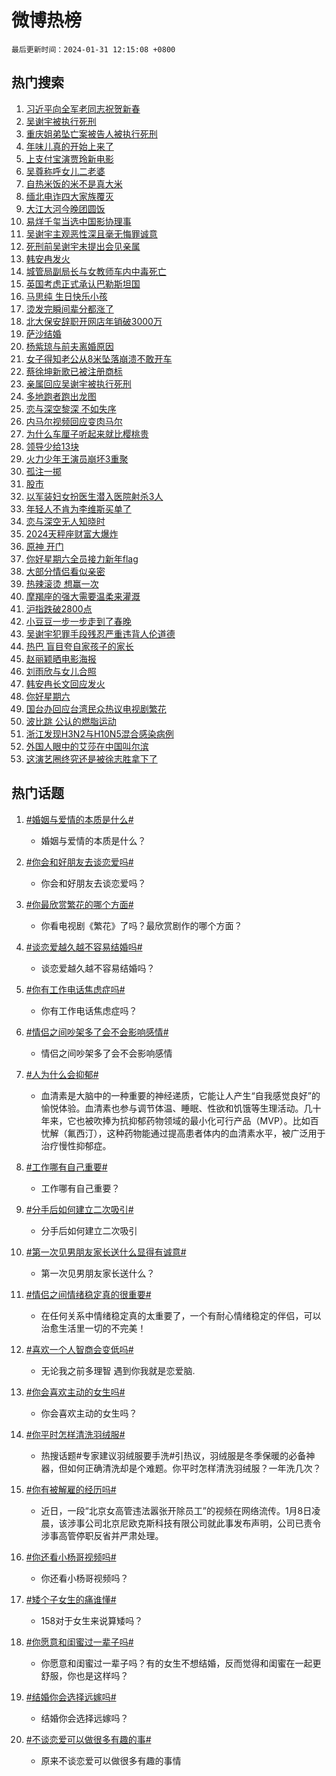 # 微博热榜

`最后更新时间：2024-01-31 12:15:08 +0800`

## 热门搜索

1. [习近平向全军老同志祝贺新春](https://m.weibo.cn/search?containerid=100103type%3D1%26t%3D10%26q%3D%23%E4%B9%A0%E8%BF%91%E5%B9%B3%E5%90%91%E5%85%A8%E5%86%9B%E8%80%81%E5%90%8C%E5%BF%97%E7%A5%9D%E8%B4%BA%E6%96%B0%E6%98%A5%23&stream_entry_id=51&isnewpage=1&extparam=seat%3D1%26c_type%3D51%26stream_entry_id%3D51%26filter_type%3Drealtimehot%26pos%3D0%26q%3D%2523%25E4%25B9%25A0%25E8%25BF%2591%25E5%25B9%25B3%25E5%2590%2591%25E5%2585%25A8%25E5%2586%259B%25E8%2580%2581%25E5%2590%258C%25E5%25BF%2597%25E7%25A5%259D%25E8%25B4%25BA%25E6%2596%25B0%25E6%2598%25A5%2523%26dgr%3D0%26cate%3D10103%26display_time%3D1706674506%26pre_seqid%3D170667450682902084903)
1. [吴谢宇被执行死刑](https://m.weibo.cn/search?containerid=100103type%3D1%26t%3D10%26q%3D%23%E5%90%B4%E8%B0%A2%E5%AE%87%E8%A2%AB%E6%89%A7%E8%A1%8C%E6%AD%BB%E5%88%91%23&stream_entry_id=31&isnewpage=1&extparam=seat%3D1%26realpos%3D1%26flag%3D4%26cate%3D5001%26q%3D%2523%25E5%2590%25B4%25E8%25B0%25A2%25E5%25AE%2587%25E8%25A2%25AB%25E6%2589%25A7%25E8%25A1%258C%25E6%25AD%25BB%25E5%2588%2591%2523%26dgr%3D0%26lcate%3D5001%26c_type%3D31%26pos%3D0%26band_rank%3D1%26stream_entry_id%3D31%26filter_type%3Drealtimehot%26display_time%3D1706674506%26pre_seqid%3D170667450682902084903)
1. [重庆姐弟坠亡案被告人被执行死刑](https://m.weibo.cn/search?containerid=100103type%3D1%26t%3D10%26q%3D%23%E9%87%8D%E5%BA%86%E5%A7%90%E5%BC%9F%E5%9D%A0%E4%BA%A1%E6%A1%88%E8%A2%AB%E5%91%8A%E4%BA%BA%E8%A2%AB%E6%89%A7%E8%A1%8C%E6%AD%BB%E5%88%91%23&stream_entry_id=31&isnewpage=1&extparam=seat%3D1%26realpos%3D2%26flag%3D4%26cate%3D5001%26q%3D%2523%25E9%2587%258D%25E5%25BA%2586%25E5%25A7%2590%25E5%25BC%259F%25E5%259D%25A0%25E4%25BA%25A1%25E6%25A1%2588%25E8%25A2%25AB%25E5%2591%258A%25E4%25BA%25BA%25E8%25A2%25AB%25E6%2589%25A7%25E8%25A1%258C%25E6%25AD%25BB%25E5%2588%2591%2523%26dgr%3D0%26lcate%3D5001%26c_type%3D31%26pos%3D1%26band_rank%3D2%26stream_entry_id%3D31%26filter_type%3Drealtimehot%26display_time%3D1706674506%26pre_seqid%3D170667450682902084903)
1. [年味儿真的开始上来了](https://m.weibo.cn/search?containerid=100103type%3D1%26t%3D10%26q%3D%23%E5%B9%B4%E5%91%B3%E5%84%BF%E7%9C%9F%E7%9A%84%E5%BC%80%E5%A7%8B%E4%B8%8A%E6%9D%A5%E4%BA%86%23&stream_entry_id=31&isnewpage=1&extparam=seat%3D1%26realpos%3D3%26flag%3D0%26cate%3D5001%26q%3D%2523%25E5%25B9%25B4%25E5%2591%25B3%25E5%2584%25BF%25E7%259C%259F%25E7%259A%2584%25E5%25BC%2580%25E5%25A7%258B%25E4%25B8%258A%25E6%259D%25A5%25E4%25BA%2586%2523%26dgr%3D0%26lcate%3D5001%26c_type%3D31%26pos%3D2%26band_rank%3D3%26stream_entry_id%3D31%26filter_type%3Drealtimehot%26display_time%3D1706674506%26pre_seqid%3D170667450682902084903)
1. [上支付宝演贾玲新电影](https://m.weibo.cn/search?containerid=100103type%3D1%26t%3D10%26q%3D%23%E4%B8%8A%E6%94%AF%E4%BB%98%E5%AE%9D%E6%BC%94%E8%B4%BE%E7%8E%B2%E6%96%B0%E7%94%B5%E5%BD%B1%23&stream_entry_id=31&isnewpage=1&extparam=seat%3D1%26is_ad_pos%3D1%26stream_entry_id%3D31%26cate%3D5001%26q%3D%2523%25E4%25B8%258A%25E6%2594%25AF%25E4%25BB%2598%25E5%25AE%259D%25E6%25BC%2594%25E8%25B4%25BE%25E7%258E%25B2%25E6%2596%25B0%25E7%2594%25B5%25E5%25BD%25B1%2523%26dgr%3D0%26topic_ad%3D1%26adid%3D221983%26lcate%3D5001%26pos%3D3%26band_rank%3D4%26c_type%3D31%26filter_type%3Drealtimehot%26display_time%3D1706674506%26pre_seqid%3D170667450682902084903)
1. [吴尊称呼女儿二老婆](https://m.weibo.cn/search?containerid=100103type%3D1%26t%3D10%26q%3D%23%E5%90%B4%E5%B0%8A%E7%A7%B0%E5%91%BC%E5%A5%B3%E5%84%BF%E4%BA%8C%E8%80%81%E5%A9%86%23&stream_entry_id=31&isnewpage=1&extparam=seat%3D1%26realpos%3D4%26flag%3D1%26cate%3D5001%26q%3D%2523%25E5%2590%25B4%25E5%25B0%258A%25E7%25A7%25B0%25E5%2591%25BC%25E5%25A5%25B3%25E5%2584%25BF%25E4%25BA%258C%25E8%2580%2581%25E5%25A9%2586%2523%26dgr%3D0%26lcate%3D5001%26c_type%3D31%26pos%3D4%26band_rank%3D4%26stream_entry_id%3D31%26filter_type%3Drealtimehot%26display_time%3D1706674506%26pre_seqid%3D170667450682902084903)
1. [自热米饭的米不是真大米](https://m.weibo.cn/search?containerid=100103type%3D1%26t%3D10%26q%3D%23%E8%87%AA%E7%83%AD%E7%B1%B3%E9%A5%AD%E7%9A%84%E7%B1%B3%E4%B8%8D%E6%98%AF%E7%9C%9F%E5%A4%A7%E7%B1%B3%23&stream_entry_id=31&isnewpage=1&extparam=seat%3D1%26realpos%3D5%26flag%3D2%26cate%3D5001%26q%3D%2523%25E8%2587%25AA%25E7%2583%25AD%25E7%25B1%25B3%25E9%25A5%25AD%25E7%259A%2584%25E7%25B1%25B3%25E4%25B8%258D%25E6%2598%25AF%25E7%259C%259F%25E5%25A4%25A7%25E7%25B1%25B3%2523%26dgr%3D0%26lcate%3D5001%26c_type%3D31%26pos%3D5%26band_rank%3D5%26stream_entry_id%3D31%26filter_type%3Drealtimehot%26display_time%3D1706674506%26pre_seqid%3D170667450682902084903)
1. [缅北电诈四大家族覆灭](https://m.weibo.cn/search?containerid=100103type%3D1%26t%3D10%26q%3D%23%E7%BC%85%E5%8C%97%E7%94%B5%E8%AF%88%E5%9B%9B%E5%A4%A7%E5%AE%B6%E6%97%8F%E8%A6%86%E7%81%AD%23&stream_entry_id=31&isnewpage=1&extparam=seat%3D1%26realpos%3D6%26flag%3D2%26cate%3D5001%26q%3D%2523%25E7%25BC%2585%25E5%258C%2597%25E7%2594%25B5%25E8%25AF%2588%25E5%259B%259B%25E5%25A4%25A7%25E5%25AE%25B6%25E6%2597%258F%25E8%25A6%2586%25E7%2581%25AD%2523%26dgr%3D0%26lcate%3D5001%26c_type%3D31%26pos%3D6%26band_rank%3D6%26stream_entry_id%3D31%26filter_type%3Drealtimehot%26display_time%3D1706674506%26pre_seqid%3D170667450682902084903)
1. [大江大河今晚团圆饭](https://m.weibo.cn/search?containerid=100103type%3D1%26t%3D10%26q%3D%23%E5%A4%A7%E6%B1%9F%E5%A4%A7%E6%B2%B3%E4%BB%8A%E6%99%9A%E5%9B%A2%E5%9C%86%E9%A5%AD%23&stream_entry_id=31&isnewpage=1&extparam=seat%3D1%26is_ad_pos%3D1%26stream_entry_id%3D31%26cate%3D5001%26q%3D%2523%25E5%25A4%25A7%25E6%25B1%259F%25E5%25A4%25A7%25E6%25B2%25B3%25E4%25BB%258A%25E6%2599%259A%25E5%259B%25A2%25E5%259C%2586%25E9%25A5%25AD%2523%26dgr%3D0%26adid%3D222016%26lcate%3D5001%26pos%3D7%26band_rank%3D7%26c_type%3D31%26filter_type%3Drealtimehot%26display_time%3D1706674506%26pre_seqid%3D170667450682902084903)
1. [易烊千玺当选中国影协理事](https://m.weibo.cn/search?containerid=100103type%3D1%26t%3D10%26q%3D%23%E6%98%93%E7%83%8A%E5%8D%83%E7%8E%BA%E5%BD%93%E9%80%89%E4%B8%AD%E5%9B%BD%E5%BD%B1%E5%8D%8F%E7%90%86%E4%BA%8B%23&stream_entry_id=31&isnewpage=1&extparam=seat%3D1%26realpos%3D7%26flag%3D1%26cate%3D5001%26q%3D%2523%25E6%2598%2593%25E7%2583%258A%25E5%258D%2583%25E7%258E%25BA%25E5%25BD%2593%25E9%2580%2589%25E4%25B8%25AD%25E5%259B%25BD%25E5%25BD%25B1%25E5%258D%258F%25E7%2590%2586%25E4%25BA%258B%2523%26dgr%3D0%26lcate%3D5001%26c_type%3D31%26pos%3D8%26band_rank%3D7%26stream_entry_id%3D31%26filter_type%3Drealtimehot%26display_time%3D1706674506%26pre_seqid%3D170667450682902084903)
1. [吴谢宇主观恶性深且毫无悔罪诚意](https://m.weibo.cn/search?containerid=100103type%3D1%26t%3D10%26q%3D%23%E5%90%B4%E8%B0%A2%E5%AE%87%E4%B8%BB%E8%A7%82%E6%81%B6%E6%80%A7%E6%B7%B1%E4%B8%94%E6%AF%AB%E6%97%A0%E6%82%94%E7%BD%AA%E8%AF%9A%E6%84%8F%23&stream_entry_id=31&isnewpage=1&extparam=seat%3D1%26realpos%3D8%26flag%3D0%26cate%3D5001%26q%3D%2523%25E5%2590%25B4%25E8%25B0%25A2%25E5%25AE%2587%25E4%25B8%25BB%25E8%25A7%2582%25E6%2581%25B6%25E6%2580%25A7%25E6%25B7%25B1%25E4%25B8%2594%25E6%25AF%25AB%25E6%2597%25A0%25E6%2582%2594%25E7%25BD%25AA%25E8%25AF%259A%25E6%2584%258F%2523%26dgr%3D0%26lcate%3D5001%26c_type%3D31%26pos%3D9%26band_rank%3D8%26stream_entry_id%3D31%26filter_type%3Drealtimehot%26display_time%3D1706674506%26pre_seqid%3D170667450682902084903)
1. [死刑前吴谢宇未提出会见亲属](https://m.weibo.cn/search?containerid=100103type%3D1%26t%3D10%26q%3D%23%E6%AD%BB%E5%88%91%E5%89%8D%E5%90%B4%E8%B0%A2%E5%AE%87%E6%9C%AA%E6%8F%90%E5%87%BA%E4%BC%9A%E8%A7%81%E4%BA%B2%E5%B1%9E%23&stream_entry_id=31&isnewpage=1&extparam=seat%3D1%26realpos%3D9%26flag%3D1%26cate%3D5001%26q%3D%2523%25E6%25AD%25BB%25E5%2588%2591%25E5%2589%258D%25E5%2590%25B4%25E8%25B0%25A2%25E5%25AE%2587%25E6%259C%25AA%25E6%258F%2590%25E5%2587%25BA%25E4%25BC%259A%25E8%25A7%2581%25E4%25BA%25B2%25E5%25B1%259E%2523%26dgr%3D0%26lcate%3D5001%26c_type%3D31%26pos%3D10%26band_rank%3D9%26stream_entry_id%3D31%26filter_type%3Drealtimehot%26display_time%3D1706674506%26pre_seqid%3D170667450682902084903)
1. [韩安冉发火](https://m.weibo.cn/search?containerid=100103type%3D1%26t%3D10%26q%3D%23%E9%9F%A9%E5%AE%89%E5%86%89%E5%8F%91%E7%81%AB%23&stream_entry_id=31&isnewpage=1&extparam=seat%3D1%26realpos%3D10%26flag%3D2%26cate%3D5001%26q%3D%2523%25E9%259F%25A9%25E5%25AE%2589%25E5%2586%2589%25E5%258F%2591%25E7%2581%25AB%2523%26dgr%3D0%26lcate%3D5001%26c_type%3D31%26pos%3D11%26band_rank%3D10%26stream_entry_id%3D31%26filter_type%3Drealtimehot%26display_time%3D1706674506%26pre_seqid%3D170667450682902084903)
1. [城管局副局长与女教师车内中毒死亡](https://m.weibo.cn/search?containerid=100103type%3D1%26t%3D10%26q%3D%23%E5%9F%8E%E7%AE%A1%E5%B1%80%E5%89%AF%E5%B1%80%E9%95%BF%E4%B8%8E%E5%A5%B3%E6%95%99%E5%B8%88%E8%BD%A6%E5%86%85%E4%B8%AD%E6%AF%92%E6%AD%BB%E4%BA%A1%23&stream_entry_id=31&isnewpage=1&extparam=seat%3D1%26realpos%3D11%26flag%3D1%26cate%3D5001%26q%3D%2523%25E5%259F%258E%25E7%25AE%25A1%25E5%25B1%2580%25E5%2589%25AF%25E5%25B1%2580%25E9%2595%25BF%25E4%25B8%258E%25E5%25A5%25B3%25E6%2595%2599%25E5%25B8%2588%25E8%25BD%25A6%25E5%2586%2585%25E4%25B8%25AD%25E6%25AF%2592%25E6%25AD%25BB%25E4%25BA%25A1%2523%26dgr%3D0%26lcate%3D5001%26c_type%3D31%26pos%3D12%26band_rank%3D11%26stream_entry_id%3D31%26filter_type%3Drealtimehot%26display_time%3D1706674506%26pre_seqid%3D170667450682902084903)
1. [英国考虑正式承认巴勒斯坦国](https://m.weibo.cn/search?containerid=100103type%3D1%26t%3D10%26q%3D%23%E8%8B%B1%E5%9B%BD%E8%80%83%E8%99%91%E6%AD%A3%E5%BC%8F%E6%89%BF%E8%AE%A4%E5%B7%B4%E5%8B%92%E6%96%AF%E5%9D%A6%E5%9B%BD%23&stream_entry_id=31&isnewpage=1&extparam=seat%3D1%26realpos%3D12%26flag%3D2%26cate%3D5001%26q%3D%2523%25E8%258B%25B1%25E5%259B%25BD%25E8%2580%2583%25E8%2599%2591%25E6%25AD%25A3%25E5%25BC%258F%25E6%2589%25BF%25E8%25AE%25A4%25E5%25B7%25B4%25E5%258B%2592%25E6%2596%25AF%25E5%259D%25A6%25E5%259B%25BD%2523%26dgr%3D0%26lcate%3D5001%26c_type%3D31%26pos%3D13%26band_rank%3D12%26stream_entry_id%3D31%26filter_type%3Drealtimehot%26display_time%3D1706674506%26pre_seqid%3D170667450682902084903)
1. [马思纯 生日快乐小孩](https://m.weibo.cn/search?containerid=100103type%3D1%26t%3D10%26q%3D%E9%A9%AC%E6%80%9D%E7%BA%AF+%E7%94%9F%E6%97%A5%E5%BF%AB%E4%B9%90%E5%B0%8F%E5%AD%A9&stream_entry_id=31&isnewpage=1&extparam=seat%3D1%26realpos%3D13%26flag%3D1%26cate%3D5001%26q%3D%25E9%25A9%25AC%25E6%2580%259D%25E7%25BA%25AF%2520%25E7%2594%259F%25E6%2597%25A5%25E5%25BF%25AB%25E4%25B9%2590%25E5%25B0%258F%25E5%25AD%25A9%26dgr%3D0%26lcate%3D5001%26c_type%3D31%26pos%3D14%26band_rank%3D13%26stream_entry_id%3D31%26filter_type%3Drealtimehot%26display_time%3D1706674506%26pre_seqid%3D170667450682902084903)
1. [烫发完瞬间辈分都涨了](https://m.weibo.cn/search?containerid=100103type%3D1%26t%3D10%26q%3D%23%E7%83%AB%E5%8F%91%E5%AE%8C%E7%9E%AC%E9%97%B4%E8%BE%88%E5%88%86%E9%83%BD%E6%B6%A8%E4%BA%86%23&stream_entry_id=31&isnewpage=1&extparam=seat%3D1%26realpos%3D14%26flag%3D1%26cate%3D5001%26q%3D%2523%25E7%2583%25AB%25E5%258F%2591%25E5%25AE%258C%25E7%259E%25AC%25E9%2597%25B4%25E8%25BE%2588%25E5%2588%2586%25E9%2583%25BD%25E6%25B6%25A8%25E4%25BA%2586%2523%26dgr%3D0%26lcate%3D5001%26c_type%3D31%26pos%3D15%26band_rank%3D14%26stream_entry_id%3D31%26filter_type%3Drealtimehot%26display_time%3D1706674506%26pre_seqid%3D170667450682902084903)
1. [北大保安辞职开网店年销破3000万](https://m.weibo.cn/search?containerid=100103type%3D1%26t%3D10%26q%3D%23%E5%8C%97%E5%A4%A7%E4%BF%9D%E5%AE%89%E8%BE%9E%E8%81%8C%E5%BC%80%E7%BD%91%E5%BA%97%E5%B9%B4%E9%94%80%E7%A0%B43000%E4%B8%87%23&stream_entry_id=31&isnewpage=1&extparam=seat%3D1%26realpos%3D15%26flag%3D1%26cate%3D5001%26q%3D%2523%25E5%258C%2597%25E5%25A4%25A7%25E4%25BF%259D%25E5%25AE%2589%25E8%25BE%259E%25E8%2581%258C%25E5%25BC%2580%25E7%25BD%2591%25E5%25BA%2597%25E5%25B9%25B4%25E9%2594%2580%25E7%25A0%25B43000%25E4%25B8%2587%2523%26dgr%3D0%26lcate%3D5001%26c_type%3D31%26pos%3D16%26band_rank%3D15%26stream_entry_id%3D31%26filter_type%3Drealtimehot%26display_time%3D1706674506%26pre_seqid%3D170667450682902084903)
1. [萨沙结婚](https://m.weibo.cn/search?containerid=100103type%3D1%26t%3D10%26q%3D%E8%90%A8%E6%B2%99%E7%BB%93%E5%A9%9A&stream_entry_id=31&isnewpage=1&extparam=seat%3D1%26realpos%3D16%26flag%3D2%26cate%3D5001%26q%3D%25E8%2590%25A8%25E6%25B2%2599%25E7%25BB%2593%25E5%25A9%259A%26dgr%3D0%26lcate%3D5001%26c_type%3D31%26pos%3D17%26band_rank%3D16%26stream_entry_id%3D31%26filter_type%3Drealtimehot%26display_time%3D1706674506%26pre_seqid%3D170667450682902084903)
1. [杨紫琼与前夫离婚原因](https://m.weibo.cn/search?containerid=100103type%3D1%26t%3D10%26q%3D%E6%9D%A8%E7%B4%AB%E7%90%BC%E4%B8%8E%E5%89%8D%E5%A4%AB%E7%A6%BB%E5%A9%9A%E5%8E%9F%E5%9B%A0&stream_entry_id=31&isnewpage=1&extparam=seat%3D1%26realpos%3D17%26flag%3D1%26cate%3D5001%26q%3D%25E6%259D%25A8%25E7%25B4%25AB%25E7%2590%25BC%25E4%25B8%258E%25E5%2589%258D%25E5%25A4%25AB%25E7%25A6%25BB%25E5%25A9%259A%25E5%258E%259F%25E5%259B%25A0%26dgr%3D0%26lcate%3D5001%26c_type%3D31%26pos%3D18%26band_rank%3D17%26stream_entry_id%3D31%26filter_type%3Drealtimehot%26display_time%3D1706674506%26pre_seqid%3D170667450682902084903)
1. [女子得知老公从8米坠落崩溃不敢开车](https://m.weibo.cn/search?containerid=100103type%3D1%26t%3D10%26q%3D%23%E5%A5%B3%E5%AD%90%E5%BE%97%E7%9F%A5%E8%80%81%E5%85%AC%E4%BB%8E8%E7%B1%B3%E5%9D%A0%E8%90%BD%E5%B4%A9%E6%BA%83%E4%B8%8D%E6%95%A2%E5%BC%80%E8%BD%A6%23&stream_entry_id=31&isnewpage=1&extparam=seat%3D1%26realpos%3D18%26flag%3D0%26cate%3D5001%26q%3D%2523%25E5%25A5%25B3%25E5%25AD%2590%25E5%25BE%2597%25E7%259F%25A5%25E8%2580%2581%25E5%2585%25AC%25E4%25BB%258E8%25E7%25B1%25B3%25E5%259D%25A0%25E8%2590%25BD%25E5%25B4%25A9%25E6%25BA%2583%25E4%25B8%258D%25E6%2595%25A2%25E5%25BC%2580%25E8%25BD%25A6%2523%26dgr%3D0%26lcate%3D5001%26c_type%3D31%26pos%3D19%26band_rank%3D18%26stream_entry_id%3D31%26filter_type%3Drealtimehot%26display_time%3D1706674506%26pre_seqid%3D170667450682902084903)
1. [蔡徐坤新歌已被注册商标](https://m.weibo.cn/search?containerid=100103type%3D1%26t%3D10%26q%3D%23%E8%94%A1%E5%BE%90%E5%9D%A4%E6%96%B0%E6%AD%8C%E5%B7%B2%E8%A2%AB%E6%B3%A8%E5%86%8C%E5%95%86%E6%A0%87%23&stream_entry_id=31&isnewpage=1&extparam=seat%3D1%26realpos%3D19%26flag%3D1%26cate%3D5001%26q%3D%2523%25E8%2594%25A1%25E5%25BE%2590%25E5%259D%25A4%25E6%2596%25B0%25E6%25AD%258C%25E5%25B7%25B2%25E8%25A2%25AB%25E6%25B3%25A8%25E5%2586%258C%25E5%2595%2586%25E6%25A0%2587%2523%26dgr%3D0%26lcate%3D5001%26c_type%3D31%26pos%3D20%26band_rank%3D19%26stream_entry_id%3D31%26filter_type%3Drealtimehot%26display_time%3D1706674506%26pre_seqid%3D170667450682902084903)
1. [亲属回应吴谢宇被执行死刑](https://m.weibo.cn/search?containerid=100103type%3D1%26t%3D10%26q%3D%23%E4%BA%B2%E5%B1%9E%E5%9B%9E%E5%BA%94%E5%90%B4%E8%B0%A2%E5%AE%87%E8%A2%AB%E6%89%A7%E8%A1%8C%E6%AD%BB%E5%88%91%23&stream_entry_id=31&isnewpage=1&extparam=seat%3D1%26realpos%3D20%26flag%3D1%26cate%3D5001%26q%3D%2523%25E4%25BA%25B2%25E5%25B1%259E%25E5%259B%259E%25E5%25BA%2594%25E5%2590%25B4%25E8%25B0%25A2%25E5%25AE%2587%25E8%25A2%25AB%25E6%2589%25A7%25E8%25A1%258C%25E6%25AD%25BB%25E5%2588%2591%2523%26dgr%3D0%26lcate%3D5001%26c_type%3D31%26pos%3D21%26band_rank%3D20%26stream_entry_id%3D31%26filter_type%3Drealtimehot%26display_time%3D1706674506%26pre_seqid%3D170667450682902084903)
1. [多地跑者跑出龙图](https://m.weibo.cn/search?containerid=100103type%3D1%26t%3D10%26q%3D%23%E5%A4%9A%E5%9C%B0%E8%B7%91%E8%80%85%E8%B7%91%E5%87%BA%E9%BE%99%E5%9B%BE%23&stream_entry_id=31&isnewpage=1&extparam=seat%3D1%26realpos%3D21%26flag%3D0%26cate%3D5001%26q%3D%2523%25E5%25A4%259A%25E5%259C%25B0%25E8%25B7%2591%25E8%2580%2585%25E8%25B7%2591%25E5%2587%25BA%25E9%25BE%2599%25E5%259B%25BE%2523%26dgr%3D0%26adid%3D219643%26lcate%3D5001%26c_type%3D31%26pos%3D22%26band_rank%3D21%26stream_entry_id%3D31%26filter_type%3Drealtimehot%26display_time%3D1706674506%26pre_seqid%3D170667450682902084903)
1. [恋与深空黎深 不如失序](https://m.weibo.cn/search?containerid=100103type%3D1%26t%3D10%26q%3D%E6%81%8B%E4%B8%8E%E6%B7%B1%E7%A9%BA%E9%BB%8E%E6%B7%B1+%E4%B8%8D%E5%A6%82%E5%A4%B1%E5%BA%8F&stream_entry_id=31&isnewpage=1&extparam=seat%3D1%26realpos%3D22%26flag%3D1%26cate%3D5001%26q%3D%25E6%2581%258B%25E4%25B8%258E%25E6%25B7%25B1%25E7%25A9%25BA%25E9%25BB%258E%25E6%25B7%25B1%2520%25E4%25B8%258D%25E5%25A6%2582%25E5%25A4%25B1%25E5%25BA%258F%26dgr%3D0%26lcate%3D5001%26c_type%3D31%26pos%3D23%26band_rank%3D22%26stream_entry_id%3D31%26filter_type%3Drealtimehot%26display_time%3D1706674506%26pre_seqid%3D170667450682902084903)
1. [内马尔视频回应变肉马尔](https://m.weibo.cn/search?containerid=100103type%3D1%26t%3D10%26q%3D%23%E5%86%85%E9%A9%AC%E5%B0%94%E8%A7%86%E9%A2%91%E5%9B%9E%E5%BA%94%E5%8F%98%E8%82%89%E9%A9%AC%E5%B0%94%23&stream_entry_id=31&isnewpage=1&extparam=seat%3D1%26realpos%3D23%26flag%3D1%26cate%3D5001%26q%3D%2523%25E5%2586%2585%25E9%25A9%25AC%25E5%25B0%2594%25E8%25A7%2586%25E9%25A2%2591%25E5%259B%259E%25E5%25BA%2594%25E5%258F%2598%25E8%2582%2589%25E9%25A9%25AC%25E5%25B0%2594%2523%26dgr%3D0%26lcate%3D5001%26c_type%3D31%26pos%3D24%26band_rank%3D23%26stream_entry_id%3D31%26filter_type%3Drealtimehot%26display_time%3D1706674506%26pre_seqid%3D170667450682902084903)
1. [为什么车厘子听起来就比樱桃贵](https://m.weibo.cn/search?containerid=100103type%3D1%26t%3D10%26q%3D%23%E4%B8%BA%E4%BB%80%E4%B9%88%E8%BD%A6%E5%8E%98%E5%AD%90%E5%90%AC%E8%B5%B7%E6%9D%A5%E5%B0%B1%E6%AF%94%E6%A8%B1%E6%A1%83%E8%B4%B5%23&stream_entry_id=31&isnewpage=1&extparam=seat%3D1%26realpos%3D24%26flag%3D1%26cate%3D5001%26q%3D%2523%25E4%25B8%25BA%25E4%25BB%2580%25E4%25B9%2588%25E8%25BD%25A6%25E5%258E%2598%25E5%25AD%2590%25E5%2590%25AC%25E8%25B5%25B7%25E6%259D%25A5%25E5%25B0%25B1%25E6%25AF%2594%25E6%25A8%25B1%25E6%25A1%2583%25E8%25B4%25B5%2523%26dgr%3D0%26lcate%3D5001%26c_type%3D31%26pos%3D25%26band_rank%3D24%26stream_entry_id%3D31%26filter_type%3Drealtimehot%26display_time%3D1706674506%26pre_seqid%3D170667450682902084903)
1. [领导少给13块](https://m.weibo.cn/search?containerid=100103type%3D1%26t%3D10%26q%3D%23%E9%A2%86%E5%AF%BC%E5%B0%91%E7%BB%9913%E5%9D%97%23&stream_entry_id=31&isnewpage=1&extparam=seat%3D1%26realpos%3D25%26flag%3D1%26cate%3D5001%26q%3D%2523%25E9%25A2%2586%25E5%25AF%25BC%25E5%25B0%2591%25E7%25BB%259913%25E5%259D%2597%2523%26dgr%3D0%26lcate%3D5001%26c_type%3D31%26pos%3D26%26band_rank%3D25%26stream_entry_id%3D31%26filter_type%3Drealtimehot%26display_time%3D1706674506%26pre_seqid%3D170667450682902084903)
1. [火力少年王演员崩坏3重聚](https://m.weibo.cn/search?containerid=100103type%3D1%26t%3D10%26q%3D%23%E7%81%AB%E5%8A%9B%E5%B0%91%E5%B9%B4%E7%8E%8B%E6%BC%94%E5%91%98%E5%B4%A9%E5%9D%8F3%E9%87%8D%E8%81%9A%23&stream_entry_id=31&isnewpage=1&extparam=seat%3D1%26realpos%3D26%26flag%3D0%26cate%3D5001%26q%3D%2523%25E7%2581%25AB%25E5%258A%259B%25E5%25B0%2591%25E5%25B9%25B4%25E7%258E%258B%25E6%25BC%2594%25E5%2591%2598%25E5%25B4%25A9%25E5%259D%258F3%25E9%2587%258D%25E8%2581%259A%2523%26dgr%3D0%26adid%3D221877%26lcate%3D5001%26c_type%3D31%26pos%3D27%26band_rank%3D26%26stream_entry_id%3D31%26filter_type%3Drealtimehot%26display_time%3D1706674506%26pre_seqid%3D170667450682902084903)
1. [孤注一掷](https://m.weibo.cn/search?containerid=100103type%3D1%26t%3D10%26q%3D%E5%AD%A4%E6%B3%A8%E4%B8%80%E6%8E%B7&stream_entry_id=31&isnewpage=1&extparam=seat%3D1%26realpos%3D27%26flag%3D0%26cate%3D5001%26q%3D%25E5%25AD%25A4%25E6%25B3%25A8%25E4%25B8%2580%25E6%258E%25B7%26dgr%3D0%26lcate%3D5001%26c_type%3D31%26pos%3D28%26band_rank%3D27%26stream_entry_id%3D31%26filter_type%3Drealtimehot%26display_time%3D1706674506%26pre_seqid%3D170667450682902084903)
1. [股市](https://m.weibo.cn/search?containerid=100103type%3D1%26t%3D10%26q%3D%E8%82%A1%E5%B8%82&stream_entry_id=31&isnewpage=1&extparam=seat%3D1%26realpos%3D28%26flag%3D1%26cate%3D5001%26q%3D%25E8%2582%25A1%25E5%25B8%2582%26dgr%3D0%26lcate%3D5001%26c_type%3D31%26pos%3D29%26band_rank%3D28%26stream_entry_id%3D31%26filter_type%3Drealtimehot%26display_time%3D1706674506%26pre_seqid%3D170667450682902084903)
1. [以军装妇女扮医生潜入医院射杀3人](https://m.weibo.cn/search?containerid=100103type%3D1%26t%3D10%26q%3D%23%E4%BB%A5%E5%86%9B%E8%A3%85%E5%A6%87%E5%A5%B3%E6%89%AE%E5%8C%BB%E7%94%9F%E6%BD%9C%E5%85%A5%E5%8C%BB%E9%99%A2%E5%B0%84%E6%9D%803%E4%BA%BA%23&stream_entry_id=31&isnewpage=1&extparam=seat%3D1%26realpos%3D29%26flag%3D1%26cate%3D5001%26q%3D%2523%25E4%25BB%25A5%25E5%2586%259B%25E8%25A3%2585%25E5%25A6%2587%25E5%25A5%25B3%25E6%2589%25AE%25E5%258C%25BB%25E7%2594%259F%25E6%25BD%259C%25E5%2585%25A5%25E5%258C%25BB%25E9%2599%25A2%25E5%25B0%2584%25E6%259D%25803%25E4%25BA%25BA%2523%26dgr%3D0%26lcate%3D5001%26c_type%3D31%26pos%3D30%26band_rank%3D29%26stream_entry_id%3D31%26filter_type%3Drealtimehot%26display_time%3D1706674506%26pre_seqid%3D170667450682902084903)
1. [年轻人不肯为李维斯买单了](https://m.weibo.cn/search?containerid=100103type%3D1%26t%3D10%26q%3D%23%E5%B9%B4%E8%BD%BB%E4%BA%BA%E4%B8%8D%E8%82%AF%E4%B8%BA%E6%9D%8E%E7%BB%B4%E6%96%AF%E4%B9%B0%E5%8D%95%E4%BA%86%23&stream_entry_id=31&isnewpage=1&extparam=seat%3D1%26realpos%3D30%26flag%3D1%26cate%3D5001%26q%3D%2523%25E5%25B9%25B4%25E8%25BD%25BB%25E4%25BA%25BA%25E4%25B8%258D%25E8%2582%25AF%25E4%25B8%25BA%25E6%259D%258E%25E7%25BB%25B4%25E6%2596%25AF%25E4%25B9%25B0%25E5%258D%2595%25E4%25BA%2586%2523%26dgr%3D0%26lcate%3D5001%26c_type%3D31%26pos%3D31%26band_rank%3D30%26stream_entry_id%3D31%26filter_type%3Drealtimehot%26display_time%3D1706674506%26pre_seqid%3D170667450682902084903)
1. [恋与深空无人知晓时](https://m.weibo.cn/search?containerid=100103type%3D1%26t%3D10%26q%3D%23%E6%81%8B%E4%B8%8E%E6%B7%B1%E7%A9%BA%E6%97%A0%E4%BA%BA%E7%9F%A5%E6%99%93%E6%97%B6%23&stream_entry_id=31&isnewpage=1&extparam=seat%3D1%26realpos%3D31%26flag%3D1%26cate%3D5001%26q%3D%2523%25E6%2581%258B%25E4%25B8%258E%25E6%25B7%25B1%25E7%25A9%25BA%25E6%2597%25A0%25E4%25BA%25BA%25E7%259F%25A5%25E6%2599%2593%25E6%2597%25B6%2523%26dgr%3D0%26lcate%3D5001%26c_type%3D31%26pos%3D32%26band_rank%3D31%26stream_entry_id%3D31%26filter_type%3Drealtimehot%26display_time%3D1706674506%26pre_seqid%3D170667450682902084903)
1. [2024天秤座财富大爆炸](https://m.weibo.cn/search?containerid=100103type%3D1%26t%3D10%26q%3D2024%E5%A4%A9%E7%A7%A4%E5%BA%A7%E8%B4%A2%E5%AF%8C%E5%A4%A7%E7%88%86%E7%82%B8&stream_entry_id=31&isnewpage=1&extparam=seat%3D1%26realpos%3D32%26flag%3D1%26cate%3D5001%26q%3D2024%25E5%25A4%25A9%25E7%25A7%25A4%25E5%25BA%25A7%25E8%25B4%25A2%25E5%25AF%258C%25E5%25A4%25A7%25E7%2588%2586%25E7%2582%25B8%26dgr%3D0%26lcate%3D5001%26c_type%3D31%26pos%3D33%26band_rank%3D32%26stream_entry_id%3D31%26filter_type%3Drealtimehot%26display_time%3D1706674506%26pre_seqid%3D170667450682902084903)
1. [原神 开门](https://m.weibo.cn/search?containerid=100103type%3D1%26t%3D10%26q%3D%E5%8E%9F%E7%A5%9E+%E5%BC%80%E9%97%A8&stream_entry_id=31&isnewpage=1&extparam=seat%3D1%26realpos%3D33%26flag%3D0%26cate%3D5001%26q%3D%25E5%258E%259F%25E7%25A5%259E%2520%25E5%25BC%2580%25E9%2597%25A8%26dgr%3D0%26lcate%3D5001%26c_type%3D31%26pos%3D34%26band_rank%3D33%26stream_entry_id%3D31%26filter_type%3Drealtimehot%26display_time%3D1706674506%26pre_seqid%3D170667450682902084903)
1. [你好星期六全员接力新年flag](https://m.weibo.cn/search?containerid=100103type%3D1%26t%3D10%26q%3D%23%E4%BD%A0%E5%A5%BD%E6%98%9F%E6%9C%9F%E5%85%AD%E5%85%A8%E5%91%98%E6%8E%A5%E5%8A%9B%E6%96%B0%E5%B9%B4flag%23&stream_entry_id=31&isnewpage=1&extparam=seat%3D1%26realpos%3D34%26flag%3D1%26cate%3D5001%26q%3D%2523%25E4%25BD%25A0%25E5%25A5%25BD%25E6%2598%259F%25E6%259C%259F%25E5%2585%25AD%25E5%2585%25A8%25E5%2591%2598%25E6%258E%25A5%25E5%258A%259B%25E6%2596%25B0%25E5%25B9%25B4flag%2523%26dgr%3D0%26lcate%3D5001%26c_type%3D31%26pos%3D35%26band_rank%3D34%26stream_entry_id%3D31%26filter_type%3Drealtimehot%26display_time%3D1706674506%26pre_seqid%3D170667450682902084903)
1. [大部分情侣看似亲密](https://m.weibo.cn/search?containerid=100103type%3D1%26t%3D10%26q%3D%E5%A4%A7%E9%83%A8%E5%88%86%E6%83%85%E4%BE%A3%E7%9C%8B%E4%BC%BC%E4%BA%B2%E5%AF%86&stream_entry_id=31&isnewpage=1&extparam=seat%3D1%26realpos%3D35%26flag%3D1%26cate%3D5001%26q%3D%25E5%25A4%25A7%25E9%2583%25A8%25E5%2588%2586%25E6%2583%2585%25E4%25BE%25A3%25E7%259C%258B%25E4%25BC%25BC%25E4%25BA%25B2%25E5%25AF%2586%26dgr%3D0%26lcate%3D5001%26c_type%3D31%26pos%3D36%26band_rank%3D35%26stream_entry_id%3D31%26filter_type%3Drealtimehot%26display_time%3D1706674506%26pre_seqid%3D170667450682902084903)
1. [热辣滚烫 想赢一次](https://m.weibo.cn/search?containerid=100103type%3D1%26t%3D10%26q%3D%E7%83%AD%E8%BE%A3%E6%BB%9A%E7%83%AB+%E6%83%B3%E8%B5%A2%E4%B8%80%E6%AC%A1&stream_entry_id=31&isnewpage=1&extparam=seat%3D1%26realpos%3D36%26flag%3D1%26cate%3D5001%26q%3D%25E7%2583%25AD%25E8%25BE%25A3%25E6%25BB%259A%25E7%2583%25AB%2520%25E6%2583%25B3%25E8%25B5%25A2%25E4%25B8%2580%25E6%25AC%25A1%26dgr%3D0%26lcate%3D5001%26c_type%3D31%26pos%3D37%26band_rank%3D36%26stream_entry_id%3D31%26filter_type%3Drealtimehot%26display_time%3D1706674506%26pre_seqid%3D170667450682902084903)
1. [摩羯座的强大需要温柔来灌溉](https://m.weibo.cn/search?containerid=100103type%3D1%26t%3D10%26q%3D%E6%91%A9%E7%BE%AF%E5%BA%A7%E7%9A%84%E5%BC%BA%E5%A4%A7%E9%9C%80%E8%A6%81%E6%B8%A9%E6%9F%94%E6%9D%A5%E7%81%8C%E6%BA%89&stream_entry_id=31&isnewpage=1&extparam=seat%3D1%26realpos%3D37%26flag%3D1%26cate%3D5001%26q%3D%25E6%2591%25A9%25E7%25BE%25AF%25E5%25BA%25A7%25E7%259A%2584%25E5%25BC%25BA%25E5%25A4%25A7%25E9%259C%2580%25E8%25A6%2581%25E6%25B8%25A9%25E6%259F%2594%25E6%259D%25A5%25E7%2581%258C%25E6%25BA%2589%26dgr%3D0%26lcate%3D5001%26c_type%3D31%26pos%3D38%26band_rank%3D37%26stream_entry_id%3D31%26filter_type%3Drealtimehot%26display_time%3D1706674506%26pre_seqid%3D170667450682902084903)
1. [沪指跌破2800点](https://m.weibo.cn/search?containerid=100103type%3D1%26t%3D10%26q%3D%23%E6%B2%AA%E6%8C%87%E8%B7%8C%E7%A0%B42800%E7%82%B9%23&stream_entry_id=31&isnewpage=1&extparam=seat%3D1%26realpos%3D38%26flag%3D1%26cate%3D5001%26q%3D%2523%25E6%25B2%25AA%25E6%258C%2587%25E8%25B7%258C%25E7%25A0%25B42800%25E7%2582%25B9%2523%26dgr%3D0%26lcate%3D5001%26c_type%3D31%26pos%3D39%26band_rank%3D38%26stream_entry_id%3D31%26filter_type%3Drealtimehot%26display_time%3D1706674506%26pre_seqid%3D170667450682902084903)
1. [小豆豆一步一步走到了春晚](https://m.weibo.cn/search?containerid=100103type%3D1%26t%3D10%26q%3D%23%E5%B0%8F%E8%B1%86%E8%B1%86%E4%B8%80%E6%AD%A5%E4%B8%80%E6%AD%A5%E8%B5%B0%E5%88%B0%E4%BA%86%E6%98%A5%E6%99%9A%23&stream_entry_id=31&isnewpage=1&extparam=seat%3D1%26realpos%3D39%26flag%3D32768%26cate%3D5001%26q%3D%2523%25E5%25B0%258F%25E8%25B1%2586%25E8%25B1%2586%25E4%25B8%2580%25E6%25AD%25A5%25E4%25B8%2580%25E6%25AD%25A5%25E8%25B5%25B0%25E5%2588%25B0%25E4%25BA%2586%25E6%2598%25A5%25E6%2599%259A%2523%26dgr%3D0%26lcate%3D5001%26c_type%3D31%26pos%3D40%26band_rank%3D39%26stream_entry_id%3D31%26filter_type%3Drealtimehot%26display_time%3D1706674506%26pre_seqid%3D170667450682902084903)
1. [吴谢宇犯罪手段残忍严重违背人伦道德](https://m.weibo.cn/search?containerid=100103type%3D1%26t%3D10%26q%3D%23%E5%90%B4%E8%B0%A2%E5%AE%87%E7%8A%AF%E7%BD%AA%E6%89%8B%E6%AE%B5%E6%AE%8B%E5%BF%8D%E4%B8%A5%E9%87%8D%E8%BF%9D%E8%83%8C%E4%BA%BA%E4%BC%A6%E9%81%93%E5%BE%B7%23&stream_entry_id=31&isnewpage=1&extparam=seat%3D1%26realpos%3D40%26flag%3D1%26cate%3D5001%26q%3D%2523%25E5%2590%25B4%25E8%25B0%25A2%25E5%25AE%2587%25E7%258A%25AF%25E7%25BD%25AA%25E6%2589%258B%25E6%25AE%25B5%25E6%25AE%258B%25E5%25BF%258D%25E4%25B8%25A5%25E9%2587%258D%25E8%25BF%259D%25E8%2583%258C%25E4%25BA%25BA%25E4%25BC%25A6%25E9%2581%2593%25E5%25BE%25B7%2523%26dgr%3D0%26lcate%3D5001%26c_type%3D31%26pos%3D41%26band_rank%3D40%26stream_entry_id%3D31%26filter_type%3Drealtimehot%26display_time%3D1706674506%26pre_seqid%3D170667450682902084903)
1. [热巴 盲目夸自家孩子的家长](https://m.weibo.cn/search?containerid=100103type%3D1%26t%3D10%26q%3D%E7%83%AD%E5%B7%B4+%E7%9B%B2%E7%9B%AE%E5%A4%B8%E8%87%AA%E5%AE%B6%E5%AD%A9%E5%AD%90%E7%9A%84%E5%AE%B6%E9%95%BF&stream_entry_id=31&isnewpage=1&extparam=seat%3D1%26realpos%3D41%26flag%3D0%26cate%3D5001%26q%3D%25E7%2583%25AD%25E5%25B7%25B4%2520%25E7%259B%25B2%25E7%259B%25AE%25E5%25A4%25B8%25E8%2587%25AA%25E5%25AE%25B6%25E5%25AD%25A9%25E5%25AD%2590%25E7%259A%2584%25E5%25AE%25B6%25E9%2595%25BF%26dgr%3D0%26lcate%3D5001%26c_type%3D31%26pos%3D42%26band_rank%3D41%26stream_entry_id%3D31%26filter_type%3Drealtimehot%26display_time%3D1706674506%26pre_seqid%3D170667450682902084903)
1. [赵丽颖晒电影海报](https://m.weibo.cn/search?containerid=100103type%3D1%26t%3D10%26q%3D%23%E8%B5%B5%E4%B8%BD%E9%A2%96%E6%99%92%E7%94%B5%E5%BD%B1%E6%B5%B7%E6%8A%A5%23&stream_entry_id=31&isnewpage=1&extparam=seat%3D1%26realpos%3D42%26flag%3D1%26cate%3D5001%26q%3D%2523%25E8%25B5%25B5%25E4%25B8%25BD%25E9%25A2%2596%25E6%2599%2592%25E7%2594%25B5%25E5%25BD%25B1%25E6%25B5%25B7%25E6%258A%25A5%2523%26dgr%3D0%26lcate%3D5001%26c_type%3D31%26pos%3D43%26band_rank%3D42%26stream_entry_id%3D31%26filter_type%3Drealtimehot%26display_time%3D1706674506%26pre_seqid%3D170667450682902084903)
1. [刘雨欣与女儿合照](https://m.weibo.cn/search?containerid=100103type%3D1%26t%3D10%26q%3D%23%E5%88%98%E9%9B%A8%E6%AC%A3%E4%B8%8E%E5%A5%B3%E5%84%BF%E5%90%88%E7%85%A7%23&stream_entry_id=31&isnewpage=1&extparam=seat%3D1%26realpos%3D43%26flag%3D0%26cate%3D5001%26q%3D%2523%25E5%2588%2598%25E9%259B%25A8%25E6%25AC%25A3%25E4%25B8%258E%25E5%25A5%25B3%25E5%2584%25BF%25E5%2590%2588%25E7%2585%25A7%2523%26dgr%3D0%26lcate%3D5001%26c_type%3D31%26pos%3D44%26band_rank%3D43%26stream_entry_id%3D31%26filter_type%3Drealtimehot%26display_time%3D1706674506%26pre_seqid%3D170667450682902084903)
1. [韩安冉长文回应发火](https://m.weibo.cn/search?containerid=100103type%3D1%26t%3D10%26q%3D%23%E9%9F%A9%E5%AE%89%E5%86%89%E9%95%BF%E6%96%87%E5%9B%9E%E5%BA%94%E5%8F%91%E7%81%AB%23&stream_entry_id=31&isnewpage=1&extparam=seat%3D1%26realpos%3D44%26flag%3D1%26cate%3D5001%26q%3D%2523%25E9%259F%25A9%25E5%25AE%2589%25E5%2586%2589%25E9%2595%25BF%25E6%2596%2587%25E5%259B%259E%25E5%25BA%2594%25E5%258F%2591%25E7%2581%25AB%2523%26dgr%3D0%26lcate%3D5001%26c_type%3D31%26pos%3D45%26band_rank%3D44%26stream_entry_id%3D31%26filter_type%3Drealtimehot%26display_time%3D1706674506%26pre_seqid%3D170667450682902084903)
1. [你好星期六](https://m.weibo.cn/search?containerid=100103type%3D1%26t%3D10%26q%3D%E4%BD%A0%E5%A5%BD%E6%98%9F%E6%9C%9F%E5%85%AD&stream_entry_id=31&isnewpage=1&extparam=seat%3D1%26realpos%3D45%26flag%3D1%26cate%3D5001%26q%3D%25E4%25BD%25A0%25E5%25A5%25BD%25E6%2598%259F%25E6%259C%259F%25E5%2585%25AD%26dgr%3D0%26lcate%3D5001%26c_type%3D31%26pos%3D46%26band_rank%3D45%26stream_entry_id%3D31%26filter_type%3Drealtimehot%26display_time%3D1706674506%26pre_seqid%3D170667450682902084903)
1. [国台办回应台湾民众热议电视剧繁花](https://m.weibo.cn/search?containerid=100103type%3D1%26t%3D10%26q%3D%23%E5%9B%BD%E5%8F%B0%E5%8A%9E%E5%9B%9E%E5%BA%94%E5%8F%B0%E6%B9%BE%E6%B0%91%E4%BC%97%E7%83%AD%E8%AE%AE%E7%94%B5%E8%A7%86%E5%89%A7%E7%B9%81%E8%8A%B1%23&stream_entry_id=31&isnewpage=1&extparam=seat%3D1%26realpos%3D46%26flag%3D1%26cate%3D5001%26q%3D%2523%25E5%259B%25BD%25E5%258F%25B0%25E5%258A%259E%25E5%259B%259E%25E5%25BA%2594%25E5%258F%25B0%25E6%25B9%25BE%25E6%25B0%2591%25E4%25BC%2597%25E7%2583%25AD%25E8%25AE%25AE%25E7%2594%25B5%25E8%25A7%2586%25E5%2589%25A7%25E7%25B9%2581%25E8%258A%25B1%2523%26dgr%3D0%26lcate%3D5001%26c_type%3D31%26pos%3D47%26band_rank%3D46%26stream_entry_id%3D31%26filter_type%3Drealtimehot%26display_time%3D1706674506%26pre_seqid%3D170667450682902084903)
1. [波比跳 公认的燃脂运动](https://m.weibo.cn/search?containerid=100103type%3D1%26t%3D10%26q%3D%E6%B3%A2%E6%AF%94%E8%B7%B3+%E5%85%AC%E8%AE%A4%E7%9A%84%E7%87%83%E8%84%82%E8%BF%90%E5%8A%A8&stream_entry_id=31&isnewpage=1&extparam=seat%3D1%26realpos%3D47%26flag%3D1%26cate%3D5001%26q%3D%25E6%25B3%25A2%25E6%25AF%2594%25E8%25B7%25B3%2520%25E5%2585%25AC%25E8%25AE%25A4%25E7%259A%2584%25E7%2587%2583%25E8%2584%2582%25E8%25BF%2590%25E5%258A%25A8%26dgr%3D0%26lcate%3D5001%26c_type%3D31%26pos%3D48%26band_rank%3D47%26stream_entry_id%3D31%26filter_type%3Drealtimehot%26display_time%3D1706674506%26pre_seqid%3D170667450682902084903)
1. [浙江发现H3N2与H10N5混合感染病例](https://m.weibo.cn/search?containerid=100103type%3D1%26t%3D10%26q%3D%23%E6%B5%99%E6%B1%9F%E5%8F%91%E7%8E%B0H3N2%E4%B8%8EH10N5%E6%B7%B7%E5%90%88%E6%84%9F%E6%9F%93%E7%97%85%E4%BE%8B%23&stream_entry_id=31&isnewpage=1&extparam=seat%3D1%26realpos%3D48%26flag%3D1%26cate%3D5001%26q%3D%2523%25E6%25B5%2599%25E6%25B1%259F%25E5%258F%2591%25E7%258E%25B0H3N2%25E4%25B8%258EH10N5%25E6%25B7%25B7%25E5%2590%2588%25E6%2584%259F%25E6%259F%2593%25E7%2597%2585%25E4%25BE%258B%2523%26dgr%3D0%26lcate%3D5001%26c_type%3D31%26pos%3D49%26band_rank%3D48%26stream_entry_id%3D31%26filter_type%3Drealtimehot%26display_time%3D1706674506%26pre_seqid%3D170667450682902084903)
1. [外国人眼中的艾莎在中国叫尔滨](https://m.weibo.cn/search?containerid=100103type%3D1%26t%3D10%26q%3D%23%E5%A4%96%E5%9B%BD%E4%BA%BA%E7%9C%BC%E4%B8%AD%E7%9A%84%E8%89%BE%E8%8E%8E%E5%9C%A8%E4%B8%AD%E5%9B%BD%E5%8F%AB%E5%B0%94%E6%BB%A8%23&stream_entry_id=31&isnewpage=1&extparam=seat%3D1%26realpos%3D49%26flag%3D32768%26cate%3D5001%26q%3D%2523%25E5%25A4%2596%25E5%259B%25BD%25E4%25BA%25BA%25E7%259C%25BC%25E4%25B8%25AD%25E7%259A%2584%25E8%2589%25BE%25E8%258E%258E%25E5%259C%25A8%25E4%25B8%25AD%25E5%259B%25BD%25E5%258F%25AB%25E5%25B0%2594%25E6%25BB%25A8%2523%26dgr%3D0%26lcate%3D5001%26c_type%3D31%26pos%3D50%26band_rank%3D49%26stream_entry_id%3D31%26filter_type%3Drealtimehot%26display_time%3D1706674506%26pre_seqid%3D170667450682902084903)
1. [这演艺圈终究还是被徐志胜拿下了](https://m.weibo.cn/search?containerid=100103type%3D1%26t%3D10%26q%3D%23%E8%BF%99%E6%BC%94%E8%89%BA%E5%9C%88%E7%BB%88%E7%A9%B6%E8%BF%98%E6%98%AF%E8%A2%AB%E5%BE%90%E5%BF%97%E8%83%9C%E6%8B%BF%E4%B8%8B%E4%BA%86%23&stream_entry_id=31&isnewpage=1&extparam=seat%3D1%26realpos%3D50%26flag%3D1%26cate%3D5001%26q%3D%2523%25E8%25BF%2599%25E6%25BC%2594%25E8%2589%25BA%25E5%259C%2588%25E7%25BB%2588%25E7%25A9%25B6%25E8%25BF%2598%25E6%2598%25AF%25E8%25A2%25AB%25E5%25BE%2590%25E5%25BF%2597%25E8%2583%259C%25E6%258B%25BF%25E4%25B8%258B%25E4%25BA%2586%2523%26dgr%3D0%26lcate%3D5001%26c_type%3D31%26pos%3D51%26band_rank%3D50%26stream_entry_id%3D31%26filter_type%3Drealtimehot%26display_time%3D1706674506%26pre_seqid%3D170667450682902084903)

## 热门话题

1. [#婚姻与爱情的本质是什么#](https://m.weibo.cn/search?containerid=231522type%3D1%26t%3D10%26q%3D%23%E5%A9%9A%E5%A7%BB%E4%B8%8E%E7%88%B1%E6%83%85%E7%9A%84%E6%9C%AC%E8%B4%A8%E6%98%AF%E4%BB%80%E4%B9%88%23&stream_entry_id=128&isnewpage=1&extparam=seat%3D1%26lcate%3D5004%26c_type%3D128%26cate%3D5004%26pos%3D1-0-0%26dgr%3D0%26unitid%3D1704881162756%26display_time%3D1706674508%26pre_seqid%3D1706674508192013196177)
    - 婚姻与爱情的本质是什么？

1. [#你会和好朋友去谈恋爱吗#](https://m.weibo.cn/search?containerid=231522type%3D1%26t%3D10%26q%3D%23%E4%BD%A0%E4%BC%9A%E5%92%8C%E5%A5%BD%E6%9C%8B%E5%8F%8B%E5%8E%BB%E8%B0%88%E6%81%8B%E7%88%B1%E5%90%97%23&stream_entry_id=128&isnewpage=1&extparam=seat%3D1%26lcate%3D5004%26c_type%3D128%26cate%3D5004%26pos%3D1-0-1%26dgr%3D0%26unitid%3D1704849959446%26display_time%3D1706674508%26pre_seqid%3D1706674508192013196177)
    - 你会和好朋友去谈恋爱吗？

1. [#你最欣赏繁花的哪个方面#](https://m.weibo.cn/search?containerid=231522type%3D1%26t%3D10%26q%3D%23%E4%BD%A0%E6%9C%80%E6%AC%A3%E8%B5%8F%E7%B9%81%E8%8A%B1%E7%9A%84%E5%93%AA%E4%B8%AA%E6%96%B9%E9%9D%A2%23&stream_entry_id=128&isnewpage=1&extparam=seat%3D1%26lcate%3D5004%26c_type%3D128%26cate%3D5004%26pos%3D1-0-2%26dgr%3D0%26unitid%3D1704872158127%26display_time%3D1706674508%26pre_seqid%3D1706674508192013196177)
    - 你看电视剧《繁花》了吗？最欣赏剧作的哪个方面？

1. [#谈恋爱越久越不容易结婚吗#](https://m.weibo.cn/search?containerid=231522type%3D1%26t%3D10%26q%3D%23%E8%B0%88%E6%81%8B%E7%88%B1%E8%B6%8A%E4%B9%85%E8%B6%8A%E4%B8%8D%E5%AE%B9%E6%98%93%E7%BB%93%E5%A9%9A%E5%90%97%23&stream_entry_id=128&isnewpage=1&extparam=seat%3D1%26lcate%3D5004%26c_type%3D128%26cate%3D5004%26pos%3D1-0-3%26dgr%3D0%26unitid%3D1704871559387%26display_time%3D1706674508%26pre_seqid%3D1706674508192013196177)
    - 谈恋爱越久越不容易结婚吗？

1. [#你有工作电话焦虑症吗#](https://m.weibo.cn/search?containerid=231522type%3D1%26t%3D10%26q%3D%23%E4%BD%A0%E6%9C%89%E5%B7%A5%E4%BD%9C%E7%94%B5%E8%AF%9D%E7%84%A6%E8%99%91%E7%97%87%E5%90%97%23&stream_entry_id=128&isnewpage=1&extparam=seat%3D1%26lcate%3D5004%26c_type%3D128%26cate%3D5004%26pos%3D1-0-4%26dgr%3D0%26unitid%3D1704877884678%26display_time%3D1706674508%26pre_seqid%3D1706674508192013196177)
    - 你有工作电话焦虑症吗？

1. [#情侣之间吵架多了会不会影响感情#](https://m.weibo.cn/search?containerid=231522type%3D1%26t%3D10%26q%3D%23%E6%83%85%E4%BE%A3%E4%B9%8B%E9%97%B4%E5%90%B5%E6%9E%B6%E5%A4%9A%E4%BA%86%E4%BC%9A%E4%B8%8D%E4%BC%9A%E5%BD%B1%E5%93%8D%E6%84%9F%E6%83%85%23&stream_entry_id=128&isnewpage=1&extparam=seat%3D1%26lcate%3D5004%26c_type%3D128%26cate%3D5004%26pos%3D1-0-5%26dgr%3D0%26unitid%3D1704792093809%26display_time%3D1706674508%26pre_seqid%3D1706674508192013196177)
    - 情侣之间吵架多了会不会影响感情

1. [#人为什么会抑郁#](https://m.weibo.cn/search?containerid=231522type%3D1%26t%3D10%26q%3D%23%E4%BA%BA%E4%B8%BA%E4%BB%80%E4%B9%88%E4%BC%9A%E6%8A%91%E9%83%81%23&stream_entry_id=128&isnewpage=1&extparam=seat%3D1%26lcate%3D5004%26c_type%3D128%26cate%3D5004%26pos%3D1-0-6%26dgr%3D0%26unitid%3D1704881163792%26display_time%3D1706674508%26pre_seqid%3D1706674508192013196177)
    - 血清素是大脑中的一种重要的神经递质，它能让人产生“自我感觉良好”的愉悦体验。血清素也参与调节体温、睡眠、性欲和饥饿等生理活动。几十年来，它也被吹捧为抗抑郁药物领域的最小化可行产品（MVP）。比如百忧解（氟西汀），这种药物能通过提高患者体内的血清素水平，被广泛用于治疗慢性抑郁症。

1. [#工作哪有自己重要#](https://m.weibo.cn/search?containerid=231522type%3D1%26t%3D10%26q%3D%23%E5%B7%A5%E4%BD%9C%E5%93%AA%E6%9C%89%E8%87%AA%E5%B7%B1%E9%87%8D%E8%A6%81%23&stream_entry_id=128&isnewpage=1&extparam=seat%3D1%26lcate%3D5004%26c_type%3D128%26cate%3D5004%26pos%3D1-0-7%26dgr%3D0%26unitid%3D1704949537973%26display_time%3D1706674508%26pre_seqid%3D1706674508192013196177)
    - 工作哪有自己重要？

1. [#分手后如何建立二次吸引#](https://m.weibo.cn/search?containerid=231522type%3D1%26t%3D10%26q%3D%23%E5%88%86%E6%89%8B%E5%90%8E%E5%A6%82%E4%BD%95%E5%BB%BA%E7%AB%8B%E4%BA%8C%E6%AC%A1%E5%90%B8%E5%BC%95%23&stream_entry_id=128&isnewpage=1&extparam=seat%3D1%26lcate%3D5004%26c_type%3D128%26cate%3D5004%26pos%3D1-0-8%26dgr%3D0%26unitid%3D1704870666886%26display_time%3D1706674508%26pre_seqid%3D1706674508192013196177)
    - 分手后如何建立二次吸引

1. [#第一次见男朋友家长送什么显得有诚意#](https://m.weibo.cn/search?containerid=231522type%3D1%26t%3D10%26q%3D%23%E7%AC%AC%E4%B8%80%E6%AC%A1%E8%A7%81%E7%94%B7%E6%9C%8B%E5%8F%8B%E5%AE%B6%E9%95%BF%E9%80%81%E4%BB%80%E4%B9%88%E6%98%BE%E5%BE%97%E6%9C%89%E8%AF%9A%E6%84%8F%23&stream_entry_id=128&isnewpage=1&extparam=seat%3D1%26lcate%3D5004%26c_type%3D128%26cate%3D5004%26pos%3D1-0-9%26dgr%3D0%26unitid%3D1704946836507%26display_time%3D1706674508%26pre_seqid%3D1706674508192013196177)
    - 第一次见男朋友家长送什么？

1. [#情侣之间情绪稳定真的很重要#](https://m.weibo.cn/search?containerid=231522type%3D1%26t%3D10%26q%3D%23%E6%83%85%E4%BE%A3%E4%B9%8B%E9%97%B4%E6%83%85%E7%BB%AA%E7%A8%B3%E5%AE%9A%E7%9C%9F%E7%9A%84%E5%BE%88%E9%87%8D%E8%A6%81%23&stream_entry_id=128&isnewpage=1&extparam=seat%3D1%26lcate%3D5004%26c_type%3D128%26cate%3D5004%26pos%3D1-0-10%26dgr%3D0%26unitid%3D1704779493657%26display_time%3D1706674508%26pre_seqid%3D1706674508192013196177)
    - 在任何关系中情绪稳定真的太重要了，一个有耐心情绪稳定的伴侣，可以治愈生活里一切的不完美！

1. [#喜欢一个人智商会变低吗#](https://m.weibo.cn/search?containerid=231522type%3D1%26t%3D10%26q%3D%23%E5%96%9C%E6%AC%A2%E4%B8%80%E4%B8%AA%E4%BA%BA%E6%99%BA%E5%95%86%E4%BC%9A%E5%8F%98%E4%BD%8E%E5%90%97%23&stream_entry_id=128&isnewpage=1&extparam=seat%3D1%26lcate%3D5004%26c_type%3D128%26cate%3D5004%26pos%3D1-0-11%26dgr%3D0%26unitid%3D1704783068038%26display_time%3D1706674508%26pre_seqid%3D1706674508192013196177)
    - 无论我之前多理智  遇到你我就是恋爱脑.

1. [#你会喜欢主动的女生吗#](https://m.weibo.cn/search?containerid=231522type%3D1%26t%3D10%26q%3D%23%E4%BD%A0%E4%BC%9A%E5%96%9C%E6%AC%A2%E4%B8%BB%E5%8A%A8%E7%9A%84%E5%A5%B3%E7%94%9F%E5%90%97%23&stream_entry_id=128&isnewpage=1&extparam=seat%3D1%26lcate%3D5004%26c_type%3D128%26cate%3D5004%26pos%3D1-0-12%26dgr%3D0%26unitid%3D1704786077236%26display_time%3D1706674508%26pre_seqid%3D1706674508192013196177)
    - 你会喜欢主动的女生吗？

1. [#你平时怎样清洗羽绒服#](https://m.weibo.cn/search?containerid=231522type%3D1%26t%3D10%26q%3D%23%E4%BD%A0%E5%B9%B3%E6%97%B6%E6%80%8E%E6%A0%B7%E6%B8%85%E6%B4%97%E7%BE%BD%E7%BB%92%E6%9C%8D%23&stream_entry_id=128&isnewpage=1&extparam=seat%3D1%26lcate%3D5004%26c_type%3D128%26cate%3D5004%26pos%3D1-0-13%26dgr%3D0%26unitid%3D1704789081364%26display_time%3D1706674508%26pre_seqid%3D1706674508192013196177)
    - 热搜话题#专家建议羽绒服要手洗#引热议，羽绒服是冬季保暖的必备神器，但如何正确清洗却是个难题。你平时怎样清洗羽绒服？一年洗几次？

1. [#你有被解雇的经历吗#](https://m.weibo.cn/search?containerid=231522type%3D1%26t%3D10%26q%3D%23%E4%BD%A0%E6%9C%89%E8%A2%AB%E8%A7%A3%E9%9B%87%E7%9A%84%E7%BB%8F%E5%8E%86%E5%90%97%23&stream_entry_id=128&isnewpage=1&extparam=seat%3D1%26lcate%3D5004%26c_type%3D128%26cate%3D5004%26pos%3D1-0-14%26dgr%3D0%26unitid%3D1704794482090%26display_time%3D1706674508%26pre_seqid%3D1706674508192013196177)
    - 近日，一段“北京女高管违法嚣张开除员工”的视频在网络流传。1月8日凌晨，该涉事公司北京尼欧克斯科技有限公司就此事发布声明，公司已责令涉事高管停职反省并严肃处理。

1. [#你还看小杨哥视频吗#](https://m.weibo.cn/search?containerid=231522type%3D1%26t%3D10%26q%3D%23%E4%BD%A0%E8%BF%98%E7%9C%8B%E5%B0%8F%E6%9D%A8%E5%93%A5%E8%A7%86%E9%A2%91%E5%90%97%23&stream_entry_id=128&isnewpage=1&extparam=seat%3D1%26lcate%3D5004%26c_type%3D128%26cate%3D5004%26pos%3D1-0-15%26dgr%3D0%26unitid%3D1704797193944%26display_time%3D1706674508%26pre_seqid%3D1706674508192013196177)
    - 你还看小杨哥视频吗？

1. [#矮个子女生的痛谁懂#](https://m.weibo.cn/search?containerid=231522type%3D1%26t%3D10%26q%3D%23%E7%9F%AE%E4%B8%AA%E5%AD%90%E5%A5%B3%E7%94%9F%E7%9A%84%E7%97%9B%E8%B0%81%E6%87%82%23&stream_entry_id=128&isnewpage=1&extparam=seat%3D1%26lcate%3D5004%26c_type%3D128%26cate%3D5004%26pos%3D1-0-16%26dgr%3D0%26unitid%3D1704804675994%26display_time%3D1706674508%26pre_seqid%3D1706674508192013196177)
    - 158对于女生来说算矮吗？

1. [#你愿意和闺蜜过一辈子吗#](https://m.weibo.cn/search?containerid=231522type%3D1%26t%3D10%26q%3D%23%E4%BD%A0%E6%84%BF%E6%84%8F%E5%92%8C%E9%97%BA%E8%9C%9C%E8%BF%87%E4%B8%80%E8%BE%88%E5%AD%90%E5%90%97%23&stream_entry_id=128&isnewpage=1&extparam=seat%3D1%26lcate%3D5004%26c_type%3D128%26cate%3D5004%26pos%3D1-0-17%26dgr%3D0%26unitid%3D1704875757520%26display_time%3D1706674508%26pre_seqid%3D1706674508192013196177)
    - 你愿意和闺蜜过一辈子吗？有的女生不想结婚，反而觉得和闺蜜在一起更舒服，你也是这样吗？

1. [#结婚你会选择远嫁吗#](https://m.weibo.cn/search?containerid=231522type%3D1%26t%3D10%26q%3D%23%E7%BB%93%E5%A9%9A%E4%BD%A0%E4%BC%9A%E9%80%89%E6%8B%A9%E8%BF%9C%E5%AB%81%E5%90%97%23&stream_entry_id=128&isnewpage=1&extparam=seat%3D1%26lcate%3D5004%26c_type%3D128%26cate%3D5004%26pos%3D1-0-18%26dgr%3D0%26unitid%3D1704870361894%26display_time%3D1706674508%26pre_seqid%3D1706674508192013196177)
    - 结婚你会选择远嫁吗？

1. [#不谈恋爱可以做很多有趣的事#](https://m.weibo.cn/search?containerid=231522type%3D1%26t%3D10%26q%3D%23%E4%B8%8D%E8%B0%88%E6%81%8B%E7%88%B1%E5%8F%AF%E4%BB%A5%E5%81%9A%E5%BE%88%E5%A4%9A%E6%9C%89%E8%B6%A3%E7%9A%84%E4%BA%8B%23&stream_entry_id=128&isnewpage=1&extparam=seat%3D1%26lcate%3D5004%26c_type%3D128%26cate%3D5004%26pos%3D1-0-19%26dgr%3D0%26unitid%3D1704865280259%26display_time%3D1706674508%26pre_seqid%3D1706674508192013196177)
    - 原来不谈恋爱可以做很多有趣的事情

